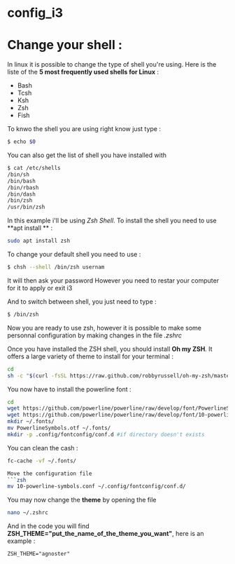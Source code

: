 # config_i3

# Change your shell : 
In linux it is possible to change the type of shell you're using. Here is the liste of the **5 most frequently used shells for Linux** : 
* Bash 
* Tcsh 
* Ksh 
* Zsh 
* Fish 


To knwo the shell you are using right know just type : 
```bash 
$ echo $0 
```

You can also get the list of shell you have installed with 
```bash 
$ cat /etc/shells
/bin/sh
/bin/bash
/bin/rbash
/bin/dash
/bin/zsh
/usr/bin/zsh
```

In this example i'll be using *Zsh Shell*. 
To install the shell you need to use **apt install ** : 
```bash 
sudo apt install zsh 
```

To change your default shell you need to use : 
```bash
$ chsh --shell /bin/zsh usernam  
```
It will then ask your password 
However you need to restar your computer for it to apply or exit i3 

And to switch between shell, you just need to type : 
```bash 
$ /bin/zsh
```
Now you are ready to use zsh, however it is possible to make some personnal configuration by making changes in the file *.zshrc* 


Once you have installed the ZSH shell, you should install **Oh my ZSH**. It offers a large variety of theme to install for your terminal : 
```zsh 
cd
sh -c "$(curl -fsSL https://raw.github.com/robbyrussell/oh-my-zsh/master/tools/install.sh)"
``` 
You now have to install the powerline font : 
```zsh
cd
wget https://github.com/powerline/powerline/raw/develop/font/PowerlineSymbols.otf
wget https://github.com/powerline/powerline/raw/develop/font/10-powerline-symbols.conf
mkdir ~/.fonts/
mv PowerlineSymbols.otf ~/.fonts/
mkdir -p .config/fontconfig/conf.d #if directory doesn't exists
```
You can clean the cash : 
```zsh 
fc-cache -vf ~/.fonts/

Move the configuration file 
```zsh 
mv 10-powerline-symbols.conf ~/.config/fontconfig/conf.d/
```
You may now change the **theme** by opening the file 
```zsh 
nano ~/.zshrc 
```
And in the code you will find **ZSH_THEME="put_the_name_of_the_theme_you_want"**, here is an example : 
```
ZSH_THEME="agnoster"
```
